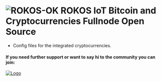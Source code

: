 ![ROKOS-OK](http://i.imgur.com/BluqVIE.png)
ROKOS IoT Bitcoin and Cryptocurrencies Fullnode Open Source
=========================== 
* Config files for the integrated cryptocurrencies.

#### If you need further support or want to say hi to the community you can join:

<a href="https://discord.io/bitcoin">
    <img alt="Logo" src="https://discordapp.com/api/guilds/213747404745211904/widget.png?style=banner2">
  </a>
